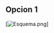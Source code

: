 ## Opcion 1

[![Esquema.png](https://gitlab.com/AlessandroKlein/impresora-3d-cube/-/raw/V1.2/Piezas%203d/Extrusor/BMG/Opcion%201/Esquema.png)]
